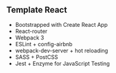 ## Template React

- Bootstrapped with Create React App
- React-router
- Webpack 3
- ESLint + config-airbnb
- webpack-dev-server + hot reloading
- SASS + PostCSS
- Jest + Enzyme for JavaScript Testing
